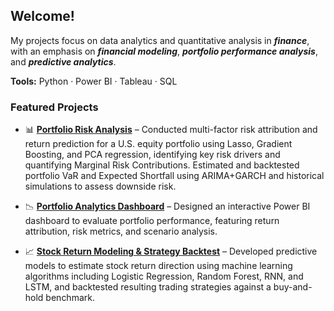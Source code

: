 ## Welcome!

My projects focus on data analytics and quantitative analysis in **_finance_**, with an emphasis on **_financial modeling_**, **_portfolio performance analysis_**, and **_predictive analytics_**.

**Tools:** Python · Power BI · Tableau · SQL

### Featured Projects

- 📊 **[Portfolio Risk Analysis](https://github.com/wya58/python-projects/tree/main/Portfolio%20Risk%20Analysis)** – Conducted multi-factor risk attribution and return prediction for a U.S. equity portfolio using Lasso, Gradient Boosting, and PCA regression, identifying key risk drivers and quantifying Marginal Risk Contributions. Estimated and backtested portfolio VaR and Expected Shortfall using ARIMA+GARCH and historical simulations to assess downside risk.

- 📉 **[Portfolio Analytics Dashboard](https://github.com/wya58/power-bi-projects/tree/main/Portfolio%20Analytics)** – Designed an interactive Power BI dashboard to evaluate portfolio performance, featuring return attribution, risk metrics, and scenario analysis.

- 📈 **[Stock Return Modeling & Strategy Backtest](https://github.com/wya58/python-projects/tree/main/Stock%20Return%20Modeling%20and%20Strategy%20Backtest)** – Developed predictive models to estimate stock return direction using machine learning algorithms including Logistic Regression, Random Forest, RNN, and LSTM, and backtested resulting trading strategies against a buy-and-hold benchmark.
